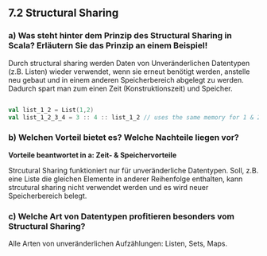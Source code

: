 ## 7.2 Structural Sharing

### a) Was steht hinter dem Prinzip des Structural Sharing in Scala? Erläutern Sie das Prinzip an einem Beispiel!

Durch structural sharing werden Daten von Unveränderlichen Datentypen (z.B. Listen) wieder verwendet, wenn sie erneut benötigt werden, anstelle neu gebaut und in einem anderen Speicherbereich abgelegt zu werden. Dadurch spart man zum einen Zeit (Konstruktionszeit) und Speicher.

```scala

val list_1_2 = List(1,2)
val list_1_2_3_4 = 3 :: 4 :: list_1_2 // uses the same memory for 1 & 2 like list_1_2

```

### b) Welchen Vorteil bietet es? Welche Nachteile liegen vor?
**Vorteile beantwortet in a: Zeit- & Speichervorteile**

Strcutural Sharing funktioniert nur für unveränderliche Datentypen. Soll, z.B. eine Liste die gleichen Elemente in anderer Reihenfolge enthalten, kann strcutural sharing nicht verwendet werden und es wird neuer Speicherbereich belegt.


### c) Welche Art von Datentypen profitieren besonders vom Structural Sharing?

Alle Arten von unveränderlichen Aufzählungen: Listen, Sets, Maps.